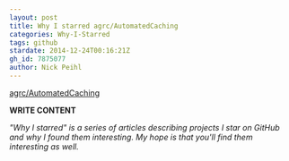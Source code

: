 ```yaml
---
layout: post
title: Why I starred agrc/AutomatedCaching
categories: Why-I-Starred
tags: github
stardate: 2014-12-24T00:16:21Z
gh_id: 7875077
author: Nick Peihl
---
```


[agrc/AutomatedCaching](star.repo.html_url)

**WRITE CONTENT**

*"Why I starred" is a series of articles describing projects I star on GitHub and why I found them interesting. My hope is that you'll find them interesting as well.*

